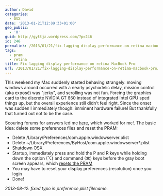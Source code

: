 ```yaml
---
author: David
categories:
  - OSX
date: '2013-01-21T12:09:33+01:00'
geo_public:
  - '0'
guid: http://gyttja.wordpress.com/?p=246
id: 246
permalink: /2013/01/21/fix-lagging-display-performance-on-retina-macbook-pro/
tags:
  - pram
  - retina
title: Fix lagging display performance on retina MacBook Pro
url: /2013/01/21/fix-lagging-display-performance-on-retina-macbook-pro/
---
```



This weekend my Mac suddenly started behaving strangely: moving windows around occurred with a nearly psychodelic delay, mission control (aka exposé) was "jerky", and scrolling was not fun. Forcing the graphics card to the discrete NVIDIA GT 650 instead of integrated Intel GPU sped things up, but the overall experience still didn't feel right. Since the onset was sudden I immediately though: imminent hardware failure! But thankfully that turned out not to be the case.

<!--more-->

Scouring forums for answers led me <a href="https://discussions.apple.com/message/19897549#19897549%2319897549" target="_blank">here</a>, which worked for me!. The basic idea: delete some preferences files and reset the PRAM:
<ul>
	<li>Delete /Library/Preferences/com.apple.windowserver.plist</li>
	<li>Delete ~/Library/Preferences/ByHost/com.apple.windowserver*.plist</li>
	<li>Shutdown OSX</li>
	<li>Startup, immediately press and hold the P and R keys while holding down the option (⌥) and command (⌘) keys before the gray boot screen appears, which <a href="http://support.apple.com/kb/HT1379" title="reset PRAM" target="_blank">resets the PRAM</a></li>
	<li>You may have to reset your display preferences (resolution) once you login</li>
	<li>Done!</li>
</ul>

<em>2013-08-12: fixed typo in preference plist filename.</em>